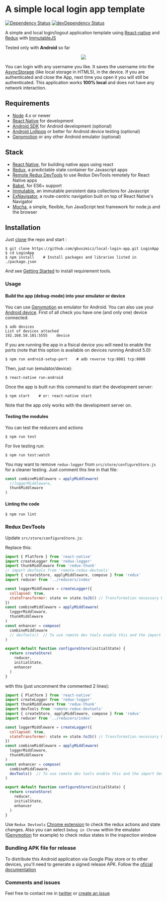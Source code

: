 # A simple local login app template

[![Dependency Status](https://david-dm.org/gbuszmicz/local-login-app.svg?style=flat)](https://david-dm.org/gbuszmicz/local-login-app)
[![devDependency Status](https://david-dm.org/gbuszmicz/local-login-app/dev-status.svg?style=flat)](https://david-dm.org/gbuszmicz/local-login-app#info=devDependencies)

A simple and local login/logout application template using [React-native](http://facebook.github.io/react-native/) and [Redux](http://rackt.github.io/redux/index.html) with [ImmutableJS](https://facebook.github.io/immutable-js/)

Tested only with **Android** so far

<p align="center">
  <img src ="https://zippy.gfycat.com/ParchedCrispCranefly.gif" />
</p>

You can login with any username you like.
It saves the username into the [AsyncStorage](https://facebook.github.io/react-native/docs/asyncstorage.html) (like local storage in HTML5), in the device.
If you are authenticated and close the App, next time you open it you will still be authenticated.
This application works **100% local** and does not have any network interaction.


## Requirements
- [Node](https://nodejs.org) 4.x or newer
- [React Native](http://facebook.github.io/react-native/docs/getting-started.html) for development
- [Android SDK](https://developer.android.com/sdk/) for Android development (optional)
- [Android Lollipop](https://www.android.com/versions/lollipop-5-0/) or better for Android device testing (optional)
- [Genymotion](https://www.genymotion.com/) or any other Android emulator (optional)

## Stack
- [React Native](https://facebook.github.io/react-native/), for building native apps using react
- [Redux](http://rackt.github.io/redux/index.html), a predictable state container for Javascript apps
- [Remote Redux DevTools](https://github.com/zalmoxisus/remote-redux-devtools) to use Redux DevTools remotely for React Native apps
- [Babel](http://babeljs.io/), for ES6+ support
- [Immutable](https://facebook.github.io/immutable-js/), an immutable persistent data collections for Javascript
- [ExNavigator](https://github.com/exponentjs/ex-navigator), a route-centric navigation built on top of React Native's Navigator    
- [Mocha](https://github.com/mochajs/mocha/), a simple, flexible, fun JavaScript test framework for node.js and the browser


## Installation
Just [clone](github-windows://openRepo/https://github.com/gbuszmicz/local-login-app.git) the repo
and start :
```shell
$ git clone https://github.com/gbuszmicz/local-login-app.git LoginApp
$ cd LoginApp
$ npm install    # Install packages and libraries listed in ./package.json
```
And see [Getting Started](https://facebook.github.io/react-native/docs/getting-started.html) to install requirement tools.

### Usage
#### Build the app (debug-mode) into your emulator or device
You can use [Genymotion](https://www.genymotion.com/) as emulator for Android. 
You can also use your [Android device](https://facebook.github.io/react-native/docs/running-on-device-android.html). 
First of all check you have one (and only one) device connected:
```shell
$ adb devices
List of devices attached
192.168.58.101:5555    device
```

If you are running the app in a fisical device you will need to enable the ports (note that this option is available on devices running Android 5.0):
```shell
$ npm run android-setup-port    # adb reverse tcp:8081 tcp:8080
```

Then, just run (emulator/device):
```shell
$ react-native run-android
```

Once the app is built run this command to start the development server:
```shell
$ npm start    # or: react-native start
```
Note that the app only works with the development server on.

#### Testing the modules
You can test the reducers and actions
```shell
$ npm run test
```

For live testing run:
```shell
$ npm run test:watch
```

You may want to remove ```redux-logger``` from ```src/store/configureStore.js``` for a cleaner testing. Just comment this line in that file:
```javascript
const combineMiddleware = applyMiddleware(
  //loggerMiddleware, 
  thunkMiddleware
)
```

#### Linting the code
```shell
$ npm run lint
```

### Redux DevTools
Update ```src/store/configureStore.js```:

Replace this:
```javascript
import { Platform } from 'react-native'
import createLogger from 'redux-logger'
import thunkMiddleware from 'redux-thunk'
// import devTools from 'remote-redux-devtools'
import { createStore, applyMiddleware, compose } from 'redux'
import reducer from '../reducers/index'

const loggerMiddleware = createLogger({
  collapsed: true,
  stateTransformer: state => state.toJS() // Transformation necessary because of Immutable.js
})
const combineMiddleware = applyMiddleware(
  loggerMiddleware, 
  thunkMiddleware
)
const enhancer = compose(
  combineMiddleware
  // devTools()  // To use remote dev tools enable this and the import devTools
)

export default function configureStore(initialState) {
  return createStore(
    reducer, 
    initialState,
    enhancer
  )
}
```
with this (just uncomment the commented 2 lines):
```javascript
import { Platform } from 'react-native'
import createLogger from 'redux-logger'
import thunkMiddleware from 'redux-thunk'
import devTools from 'remote-redux-devtools'
import { createStore, applyMiddleware, compose } from 'redux'
import reducer from '../reducers/index'

const loggerMiddleware = createLogger({
  collapsed: true,
  stateTransformer: state => state.toJS() // Transformation necessary because of Immutable.js
})
const combineMiddleware = applyMiddleware(
  loggerMiddleware, 
  thunkMiddleware
)
const enhancer = compose(
  combineMiddleware,
  devTools()  // To use remote dev tools enable this and the import devTools
)

export default function configureStore(initialState) {
  return createStore(
    reducer, 
    initialState,
    enhancer
  )
}
```

Use ```Redux Devtools``` [Chrome extension](https://chrome.google.com/webstore/detail/redux-devtools/lmhkpmbekcpmknklioeibfkpmmfibljd?hl=en) to check the redux actions and state changes.
Also you can select ```Debug in Chrome``` within the emulator ([Genymotion](https://www.genymotion.com/) for example) to check redux states in the inspection window


### Bundling APK file for release
To distribute this Android application via Google Play store or to other devices, you'll need to generate a signed release APK.
Follow the [oficial documentation](https://facebook.github.io/react-native/docs/signed-apk-android.html)


### Comments and issues
Feel free to contact me in [twitter](https://twitter.com/gbuszmicz) or [create an issue](https://github.com/gbuszmicz/local-login-app/issues/new)

